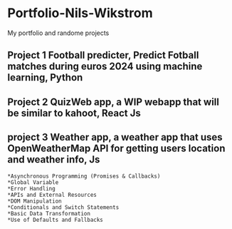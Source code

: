 # Portfolio-Nils-Wikstrom
 My portfolio and randome projects
## Project 1 Football predicter, Predict Fotball matches during euros 2024 using machine learning, Python 

## Project 2 QuizWeb app, a WIP webapp that will be similar to kahoot, React Js

## project 3 Weather app, a weather app that uses OpenWeatherMap API for getting users location and weather info, Js 

    *Asynchronous Programming (Promises & Callbacks)
    *Global Variable
    *Error Handling
    *APIs and External Resources
    *DOM Manipulation
    *Conditionals and Switch Statements
    *Basic Data Transformation
    *Use of Defaults and Fallbacks

